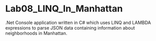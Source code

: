 # Lab08_LINQ_In_Manhattan
.Net Console application written in C# which uses LINQ and LAMBDA expressions to parse JSON data containing information about neighborhoods in Manhattan.
